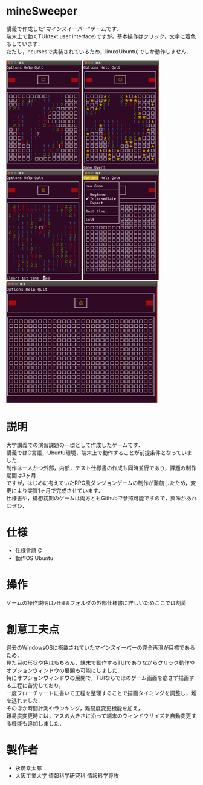 # mineSweeper
講義で作成した"マインスイーパー"ゲームです.  
端末上で動くTUI(text user interface)ですが，基本操作はクリック，文字に着色もしています．  
ただし，ncursesで実装されているため，linux(Ubuntu)でしか動作しません．  

<img width="200" alt="ゲーム画面" src="./ゲーム画面/ゲーム中.png"> <img width="200" alt="ゲームオーバー" src="./ゲーム画面/ゲームオーバー.png"> <img width="200" alt="クリア" src="./ゲーム画面/ゲームクリア.png"> <img width="200" alt="オプション" src="./ゲーム画面/オプション.png"><img width="400" alt="エキスパート" src="./ゲーム画面/エキスパート.png">

# 説明
大学講義での演習課題の一環として作成したゲームです．  
講義ではC言語，Ubuntu環境，端末上で動作することが前提条件となっていました．  
制作は一人かつ外部，内部，テスト仕様書の作成も同時並行であり，課題の制作期間は3ヶ月．  
ですが，はじめに考えていたRPG風ダンジョンゲームの制作が難航したため，変更により実質1ヶ月で完成させています．  
仕様書や，構想初期のゲームは両方ともGithubで参照可能ですので，興味があればぜひ．  
 
# 仕様
* 仕様言語 C
* 動作OS Ubuntu

# 操作
ゲームの操作説明は`/仕様書`フォルダの外部仕様書に詳しいためここでは割愛  
 
# 創意工夫点
過去のWindowsOSに搭載されていたマインスイーパーの完全再現が目標であるため，  
見た目の形状や色はもちろん，端末で動作するTUIでありながらクリック動作やオプションウィンドウの展開も可能にしました．  
特にオプションウィンドウの展開で，TUIならではのゲーム画面を崩さず描画する工程に苦労しており，  
一度フローチャートに書いて工程を整理することで描画タイミングを調整し，難を逃れました．  
そのほか時間計測やランキング，難易度変更機能を加え，  
難易度変更時には，マスの大きさに沿って端末のウィンドウサイズを自動変更する機能も追加しました．  
 
# 製作者
* 永廣幸太郎  
* 大阪工業大学 情報科学研究科 情報科学専攻   
